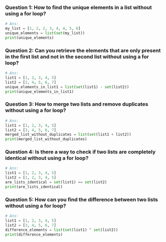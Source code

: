 ### Question 1: How to find the unique elements in a list without using a for loop?

```python
# Ans:
my_list = [1, 2, 2, 3, 4, 4, 5, 6]
unique_elements = list(set(my_list))
print(unique_elements)
```

### Question 2: Can you retrieve the elements that are only present in the first list and not in the second list without using a for loop?

```python
# Ans:
list1 = [1, 2, 3, 4, 5]
list2 = [3, 4, 5, 6, 7]
unique_elements_in_list1 = list(set(list1) - set(list2))
print(unique_elements_in_list1)
```

### Question 3: How to merge two lists and remove duplicates without using a for loop?

```python
# Ans:
list1 = [1, 2, 3, 4, 5]
list2 = [3, 4, 5, 6, 7]
merged_list_without_duplicates = list(set(list1 + list2))
print(merged_list_without_duplicates)
```

### Question 4: Is there a way to check if two lists are completely identical without using a for loop?

```python
# Ans:
list1 = [1, 2, 3, 4, 5]
list2 = [1, 2, 3, 4, 5]
are_lists_identical = set(list1) == set(list2)
print(are_lists_identical)
```

### Question 5: How can you find the difference between two lists without using a for loop?

```python
# Ans:
list1 = [1, 2, 3, 4, 5]
list2 = [3, 4, 5, 6, 7]
difference_elements = list(set(list1) ^ set(list2))
print(difference_elements)
```